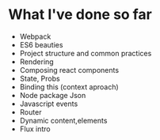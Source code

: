 # What I've done so far

* Webpack
* ES6 beauties
* Project structure and common practices
* Rendering
* Composing react components
* State, Probs
* Binding this (context aproach)
* Node package Json
* Javascript events
* Router
* Dynamic content,elements
* Flux intro